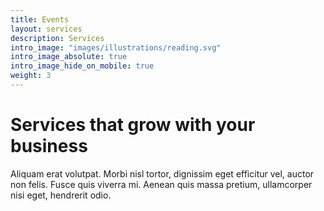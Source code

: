 ```yaml
---
title: Events
layout: services
description: Services
intro_image: "images/illustrations/reading.svg"
intro_image_absolute: true
intro_image_hide_on_mobile: true
weight: 3
---
```


# Services that grow with your business

Aliquam erat volutpat. Morbi nisl tortor, dignissim eget efficitur vel, auctor non felis. Fusce quis viverra mi. Aenean quis massa pretium, ullamcorper nisi eget, hendrerit odio.
